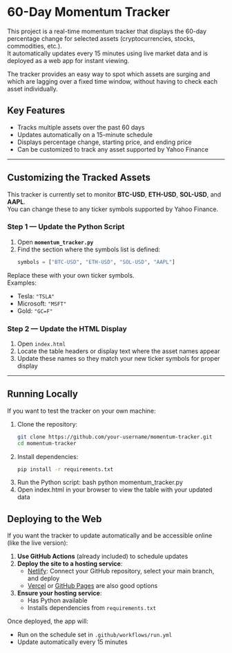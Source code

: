 # 60-Day Momentum Tracker

This project is a real-time momentum tracker that displays the 60-day percentage change for selected assets (cryptocurrencies, stocks, commodities, etc.).  
It automatically updates every 15 minutes using live market data and is deployed as a web app for instant viewing.  

The tracker provides an easy way to spot which assets are surging and which are lagging over a fixed time window, without having to check each asset individually.  

## Key Features
- Tracks multiple assets over the past 60 days
- Updates automatically on a 15-minute schedule
- Displays percentage change, starting price, and ending price
- Can be customized to track any asset supported by Yahoo Finance

---

## Customizing the Tracked Assets

This tracker is currently set to monitor **BTC-USD**, **ETH-USD**, **SOL-USD**, and **AAPL**.  
You can change these to any ticker symbols supported by Yahoo Finance.

### Step 1 — Update the Python Script
1. Open **`momentum_tracker.py`**  
2. Find the section where the symbols list is defined:
   ```python
   symbols = ["BTC-USD", "ETH-USD", "SOL-USD", "AAPL"]
Replace these with your own ticker symbols.  
Examples:  
- Tesla: `"TSLA"`  
- Microsoft: `"MSFT"`  
- Gold: `"GC=F"`  

### Step 2 — Update the HTML Display  
1. Open `index.html`  
2. Locate the table headers or display text where the asset names appear  
3. Update these names so they match your new ticker symbols for proper display  

---

## Running Locally  
If you want to test the tracker on your own machine:  

1. Clone the repository:  
   ```bash  
   git clone https://github.com/your-username/momentum-tracker.git  
   cd momentum-tracker
2. Install dependencies:
   ```bash
   pip install -r requirements.txt
3. Run the Python script:
     bash
  python momentum_tracker.py
4. Open index.html in your browser to view the table with your updated data

## Deploying to the Web

If you want the tracker to update automatically and be accessible online (like the live version):

1. **Use GitHub Actions** (already included) to schedule updates
2. **Deploy the site to a hosting service**:
   - [Netlify](https://www.netlify.com/): Connect your GitHub repository, select your main branch, and deploy
   - [Vercel](https://vercel.com/) or [GitHub Pages](https://pages.github.com/) are also good options
3. **Ensure your hosting service**:
   - Has Python available
   - Installs dependencies from `requirements.txt`

Once deployed, the app will:
- Run on the schedule set in `.github/workflows/run.yml`
- Update automatically every 15 minutes




   
